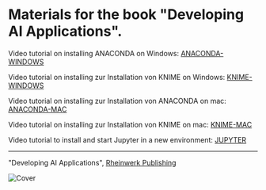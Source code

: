 # Materials for the book "Developing AI Applications".

Video tutorial on installing ANACONDA on Windows: [ANACONDA-WINDOWS](https://youtu.be/yHod97z3GaI?si=jAEDP2uN3c8uJwJf)


Video tutorial on installing zur Installation von KNIME on Windows: [KNIME-WINDOWS](https://youtu.be/NiJ-nJqyAwM?si=55z7rr9wgo7pkyTJ)


Video tutorial on installing zur Installation von ANACONDA on mac: [ANACONDA-MAC](https://youtu.be/XEP31aQ-UFw?si=TE2oAZM6uR1CWdB_)


Video tutorial on installing zur Installation von KNIME on mac: [KNIME-MAC](https://youtu.be/FI2Lu7SCBRQ?si=r0w9RTXH1OEimtHP)


Video tutorial to install and start Jupyter in a new environment: [JUPYTER](https://youtu.be/c7Dp09SQl8E)


------------------------------------------

"Developing AI Applications", [Rheinwerk Publishing](https://www.sap-press.com/developing-ai-applications_5899)

![Cover](https://s3-eu-west-1.amazonaws.com/cover2.galileo-press.de/print/9781493226016_800_2d.png)
